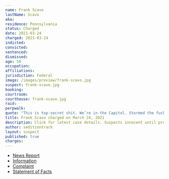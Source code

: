 ```yaml
---
name: Frank Scavo
lastName: Scavo
aka:
residence: Pennsylvania
status: Charged
date: 2021-03-24
charged: 2021-03-24
indicted:
convicted: 
sentenced: 
dismissed: 
age: 58
occupation:
affiliations:
jurisdiction: Federal
image: /images/preview/frank-scavo.jpg
suspect: frank-scavo.jpg
booking:
courtroom:
courthouse: frank-scavo.jpg
raid:
perpwalk:
quote: "This is top-secret shit. We’re in the Capitol. Stormed the fucking Capitol of the fucking United States at 58 years old. What the fuck is wrong with America?"
title: Frank Scavo charged on March 24, 2021
description: Click for latest case details. Suspects innocent until proven guilty.
author: seditiontrack
layout: suspect
published: true
charges:
---
```

- [News Report](https://www.timesleader.com/news/1137275/scavo-was-pushed-into-capitol-lawyer-says)
- [Information](https://www.justice.gov/usao-dc/case-multi-defendant/file/1380551/download)
- [Complaint](https://www.justice.gov/usao-dc/case-multi-defendant/file/1380711/download)
- [Statement of Facts](https://www.justice.gov/usao-dc/case-multi-defendant/file/1380716/download)
